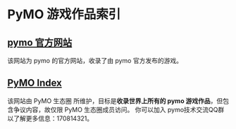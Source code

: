 # PyMO 游戏作品索引

## [pymo 官方网站](https://pymogames.com)

该网站为 pymo 的官方网站，收录了由 pymo 官方发布的游戏。

## [PyMO Index](https://pymo-ecosphere.github.io/PyMO-Index/)

该网站由 PyMO 生态圈 所维护，目标是**收录世界上所有的 pymo 游戏作品**，但包含争议内容，故仅限 PyMO 生态圈成员访问。
你可以加入 pymo技术交流QQ群 以了解更多信息：170814321。
